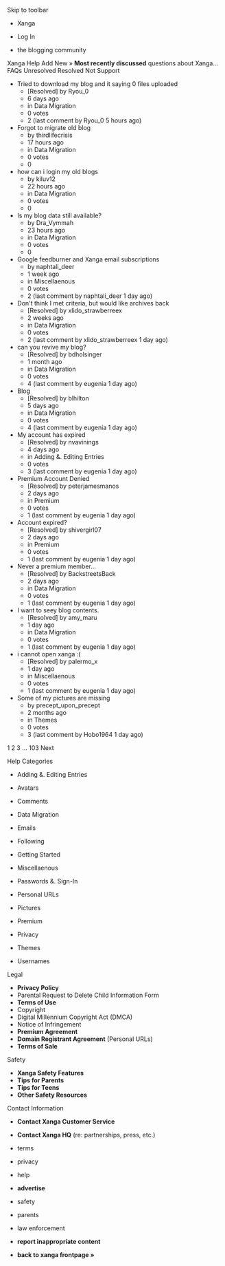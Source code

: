 Skip to toolbar

*   Xanga

*   Log In

*   the blogging community

Xanga Help Add New » **Most recently discussed** questions about Xanga… FAQs Unresolved Resolved Not Support

*   Tried to download my blog and it saying 0 files uploaded
    *   \[Resolved\] by Ryou\_0
    *   6 days ago
    *   in Data Migration
    *   0 votes
    *   2 (last comment by Ryou\_0 5 hours ago)
*   Forgot to migrate old blog
    *   by thirdlifecrisis
    *   17 hours ago
    *   in Data Migration
    *   0 votes
    *   0
*   how can i login my old blogs
    *   by kiluv12
    *   22 hours ago
    *   in Data Migration
    *   0 votes
    *   0
*   Is my blog data still available?
    *   by Dra\_Vymmah
    *   23 hours ago
    *   in Data Migration
    *   0 votes
    *   0
*   Google feedburner and Xanga email subscriptions
    *   by naphtali\_deer
    *   1 week ago
    *   in Miscellaenous
    *   0 votes
    *   2 (last comment by naphtali\_deer 1 day ago)
*   Don't think I met criteria, but would like archives back
    *   \[Resolved\] by xlido\_strawberreex
    *   2 weeks ago
    *   in Data Migration
    *   0 votes
    *   2 (last comment by xlido\_strawberreex 1 day ago)
*   can you revive my blog?
    *   \[Resolved\] by bdholsinger
    *   1 month ago
    *   in Data Migration
    *   0 votes
    *   4 (last comment by eugenia 1 day ago)
*   Blog
    *   \[Resolved\] by blhilton
    *   5 days ago
    *   in Data Migration
    *   0 votes
    *   4 (last comment by eugenia 1 day ago)
*   My account has expired
    *   \[Resolved\] by nvavinings
    *   4 days ago
    *   in Adding &. Editing Entries
    *   0 votes
    *   3 (last comment by eugenia 1 day ago)
*   Premium Account Denied
    *   \[Resolved\] by peterjamesmanos
    *   2 days ago
    *   in Premium
    *   0 votes
    *   1 (last comment by eugenia 1 day ago)
*   Account expired?
    *   \[Resolved\] by shivergirl07
    *   2 days ago
    *   in Premium
    *   0 votes
    *   1 (last comment by eugenia 1 day ago)
*   Never a premium member...
    *   \[Resolved\] by BackstreetsBack
    *   2 days ago
    *   in Data Migration
    *   0 votes
    *   1 (last comment by eugenia 1 day ago)
*   I want to seey blog contents.
    *   \[Resolved\] by amy\_maru
    *   1 day ago
    *   in Data Migration
    *   0 votes
    *   1 (last comment by eugenia 1 day ago)
*   i cannot open xanga :(
    *   \[Resolved\] by palermo\_x
    *   1 day ago
    *   in Miscellaenous
    *   0 votes
    *   1 (last comment by eugenia 1 day ago)
*   Some of my pictures are missing
    *   by precept\_upon\_precept
    *   2 months ago
    *   in Themes
    *   0 votes
    *   3 (last comment by Hobo1964 1 day ago)

1 2 3 ... 103 Next

Help Categories

*   Adding &. Editing Entries
*   Avatars
*   Comments
*   Data Migration
*   Emails
*   Following
*   Getting Started
*   Miscellaenous

*   Passwords &. Sign-In
*   Personal URLs
*   Pictures
*   Premium
*   Privacy
*   Themes
*   Usernames

Legal

*   **Privacy Policy**
*   Parental Request to Delete Child Information Form
*   **Terms of Use**
*   Copyright
*   Digital Millennium Copyright Act (DMCA)
*   Notice of Infringement
*   **Premium Agreement**
*   **Domain Registrant Agreement** (Personal URLs)
*   **Terms of Sale**

Safety

*   **Xanga Safety Features**
*   **Tips for Parents**
*   **Tips for Teens**
*   **Other Safety Resources**

Contact Information

*   **Contact Xanga Customer Service**
*   **Contact Xanga HQ** (re: partnerships, press, etc.)

*   terms
*   privacy
*   help
*   **advertise**

*   safety
*   parents
*   law enforcement
*   **report inappropriate content**

*   **back to xanga frontpage »**